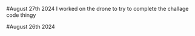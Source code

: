 #August 27th 2024
I worked on the drone to try to complete the challage code thingy

#August 26th 2024
